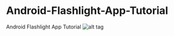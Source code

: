 # Android-Flashlight-App-Tutorial
Android Flashlight App Tutorial
![alt tag](ttp://www.androidsources.com/wp-content/uploads/2015/09/android-flashlight-app-tutorial.png "Android-Flashlight-App-Tutorial")

